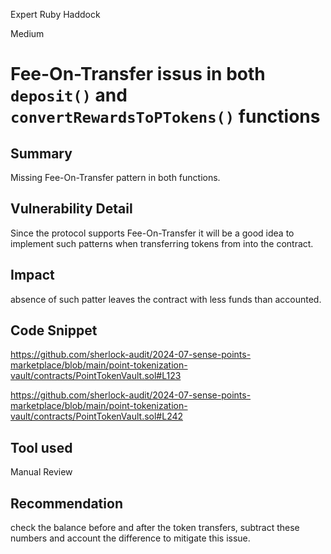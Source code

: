 Expert Ruby Haddock

Medium

# Fee-On-Transfer issus in both `deposit()` and `convertRewardsToPTokens()` functions

## Summary
Missing Fee-On-Transfer pattern in both functions.
## Vulnerability Detail
Since the protocol supports Fee-On-Transfer it will be a good idea to implement such patterns when transferring tokens from into the contract.
## Impact
absence of such patter leaves the contract with less funds than accounted.
## Code Snippet
https://github.com/sherlock-audit/2024-07-sense-points-marketplace/blob/main/point-tokenization-vault/contracts/PointTokenVault.sol#L123

https://github.com/sherlock-audit/2024-07-sense-points-marketplace/blob/main/point-tokenization-vault/contracts/PointTokenVault.sol#L242
## Tool used

Manual Review

## Recommendation
check the balance before and after the token transfers, subtract these numbers and account the difference to mitigate this issue.